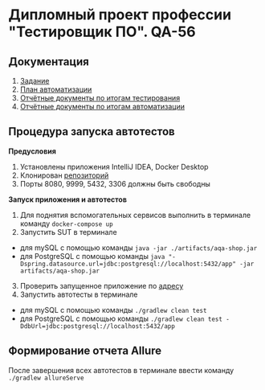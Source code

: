# Дипломный проект профессии "Тестировщик ПО". QA-56

## Документация
1. [Задание](https://github.com/netology-code/qa-diploma#readme)
2. [План автоматизации](https://github.com/samkovna/QA_Diploma/blob/main/documentation/Plan.md)
3. [Отчётные документы по итогам тестирования](https://github.com/samkovna/QA_Diploma/blob/main/documentation/Report.md)
4. [Отчётные документы по итогам автоматизации](https://github.com/samkovna/QA_Diploma/blob/main/documentation/Summary.md)

## Процедура запуска автотестов

**Предусловия**
1. Установлены приложения IntelliJ IDEA, Docker Desktop
2. Клонирован [репозиторий](https://github.com/samkovna/QA_Diploma.git)
3. Порты 8080, 9999, 5432, 3306 должны быть свободны

**Запуск приложения и автотестов**
1. Для поднятия вспомогательных сервисов выполнить в терминале команду `docker-compose up`
2. Запустить SUT в терминале
* для mySQL с помощью команды `java -jar ./artifacts/aqa-shop.jar`
* для PostgreSQL с помощью команды `java "-Dspring.datasource.url=jdbc:postgresql://localhost:5432/app" -jar artifacts/aqa-shop.jar`
3. Проверить запущенное приложение по [адресу](http://localhost:8080)
4. Запустить автотесты в терминале 
* для mySQL с помощью команды `./gradlew clean test`
* для PostgreSQL с помощью команды `./gradlew clean test -DdbUrl=jdbc:postgresql://localhost:5432/app`

## Формирование отчета Allure
После завершения всех автотестов в терминале ввести команду `./gradlew allureServe`


